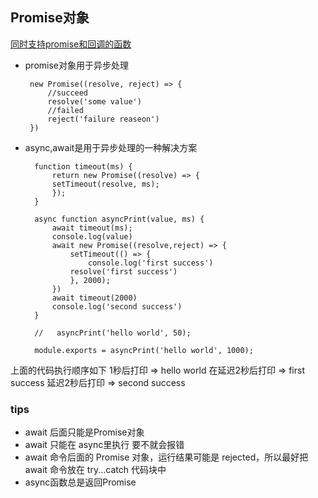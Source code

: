 ## Promise对象
[同时支持promise和回调的函数](https://www.cnblogs.com/zhuxianguo/p/13392665.html)
+  promise对象用于异步处理

        new Promise((resolve, reject) => {
            //succeed
            resolve('some value')
            //failed
            reject('failure reaseon')
        })

+ async,await是用于异步处理的一种解决方案

        function timeout(ms) {
            return new Promise((resolve) => {
            setTimeout(resolve, ms);
            });
        }
        
        async function asyncPrint(value, ms) {
            await timeout(ms);
            console.log(value)
            await new Promise((resolve,reject) => {
                setTimeout(() => {
                    console.log('first success')
                resolve('first success')           
                }, 2000);
            })
            await timeout(2000)
            console.log('second success')
        }
        
        //   asyncPrint('hello world', 50);
        
        module.exports = asyncPrint('hello world', 1000);
上面的代码执行顺序如下 1秒后打印 => hello world  在延迟2秒后打印 => first success 延迟2秒后打印 => second success 
### tips 
+ await 后面只能是Promise对象
+ await 只能在 async里执行 要不就会报错
+ await 命令后面的 Promise 对象，运行结果可能是 rejected，所以最好把 await 命令放在 try...catch 代码块中
+ async函数总是返回Promise
